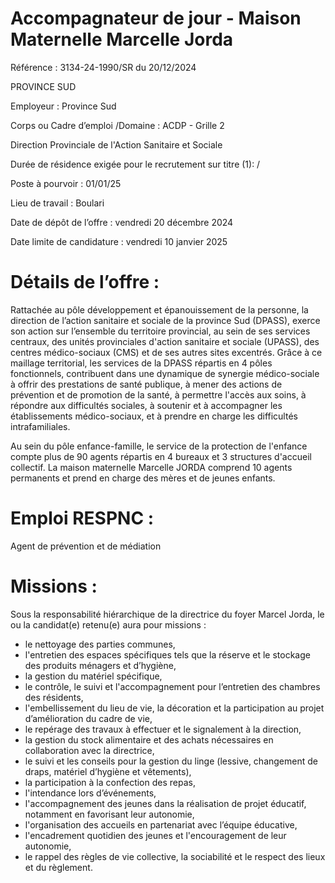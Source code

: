 # Accompagnateur de jour - Maison Maternelle Marcelle Jorda

Référence : 3134-24-1990/SR du 20/12/2024

PROVINCE SUD

Employeur : Province Sud

Corps ou Cadre d’emploi /Domaine : ACDP - Grille 2

Direction Provinciale de l'Action Sanitaire et Sociale

Durée de résidence exigée pour le recrutement sur titre (1): /

Poste à pourvoir : 01/01/25

Lieu de travail : Boulari

Date de dépôt de l’offre : vendredi 20 décembre 2024

Date limite de candidature : vendredi 10 janvier 2025

# Détails de l’offre :

Rattachée au pôle développement et épanouissement de la personne, la direction de l’action sanitaire et sociale de la province Sud (DPASS), exerce son action sur l’ensemble du territoire provincial, au sein de ses services centraux, des unités provinciales d'action sanitaire et sociale (UPASS), des centres médico-sociaux (CMS) et de ses autres sites excentrés. Grâce à ce maillage territorial, les services de la DPASS répartis en 4 pôles fonctionnels, contribuent dans une dynamique de synergie médico-sociale à offrir des prestations de santé publique, à mener des actions de prévention et de promotion de la santé, à permettre l'accès aux soins, à répondre aux difficultés sociales, à soutenir et à accompagner les établissements médico-sociaux, et à prendre en charge les difficultés intrafamiliales.

Au sein du pôle enfance-famille, le service de la protection de l'enfance compte plus de 90 agents répartis en 4 bureaux et 3 structures d'accueil collectif. La maison maternelle Marcelle JORDA comprend 10 agents permanents et prend en charge des mères et de jeunes enfants.

# Emploi RESPNC :

Agent de prévention et de médiation

# Missions :

Sous la responsabilité hiérarchique de la directrice du foyer Marcel Jorda, le ou la candidat(e) retenu(e) aura pour missions :

- le nettoyage des parties communes,
- l'entretien des espaces spécifiques tels que la réserve et le stockage des produits ménagers et d’hygiène,
- la gestion du matériel spécifique,
- le contrôle, le suivi et l'accompagnement pour l’entretien des chambres des résidents,
- l'embellissement du lieu de vie, la décoration et la participation au projet d’amélioration du cadre de vie,
- le repérage des travaux à effectuer et le signalement à la direction,
- la gestion du stock alimentaire et des achats nécessaires en collaboration avec la directrice,
- le suivi et les conseils pour la gestion du linge (lessive, changement de draps, matériel d’hygiène et vêtements),
- la participation à la confection des repas,
- l'intendance lors d’événements,
- l'accompagnement des jeunes dans la réalisation de projet éducatif, notamment en favorisant leur autonomie,
- l'organisation des accueils en partenariat avec l’équipe éducative,
- l'encadrement quotidien des jeunes et l'encouragement de leur autonomie,
- le rappel des règles de vie collective, la sociabilité et le respect des lieux et du règlement.